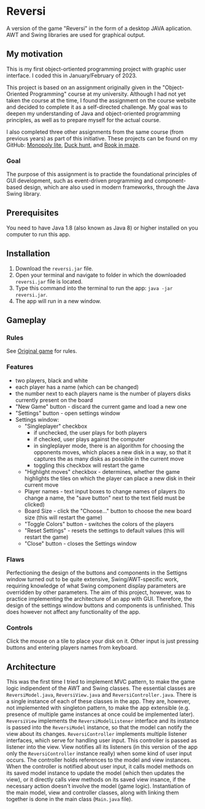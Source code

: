 
# Reversi

A version of the game "Reversi" in the form of a desktop JAVA aplication. AWT and Swing libraries are used for graphical output.

## My motivation
This is my first object-ortiented programming project with graphic user interface. I coded this in January/February of 2023.

This project is based on an assignment originally given in the "Object-Oriented Programming" course at my university.
Although I had not yet taken the course at the time, I found the assignment on the course website and decided to complete it as a self-directed challenge.
My goal was to deepen my understanding of Java and object-oriented programming principles, as well as to prepare myself for the actual course.

I also completed three other assignments from the same course (from previous years) as part of this initiative. 
These projects can be found on my GitHub: [Monopoly lite](https://github.com/amj-j/monopoly-lite-java), [Duck hunt](https://github.com/amj-j/duck-hunt-java), and [Rook in maze](https://github.com/amj-j/rook-in-maze-java).

### Goal
The purpose of this assignment is to practide the foundational principles of GUI development, such as event-driven programming and component-based design, which are also used in modern frameworks, through the Java Swing library.

## Prerequisites
You need to have Java 1.8 (also known as Java 8) or higher installed on you computer to run this app.

## Installation
1. Download the ```reversi.jar``` file.
2. Open your terminal and navigate to folder in which the downloaded ```reversi.jar``` file is located.
3. Type this command into the terminal to run the app: ```java -jar reversi.jar```.
4. The app will run in a new window.

## Gameplay
### Rules
See [Original game](https://cardgames.io/reversi/) for rules.

### Features
- two players, black and white
- each player has a name (which can be changed)
- the number next to each players name is the number of players disks currently present on the board
- "New Game" button - discard the current game and load a new one
- "Settings" button - open settings window
- Settings window:
  - "Singleplayer" checkbox
    - if unchecked, the user plays for both players
    - if checked, user plays against the computer
    - in singleplayer mode, there is an algorithm for choosing the opponents moves, which places a new disk in a way, so that it captures the as many disks as possible in the current move
    - toggling this checkbox will restart the game
  - "Highlight moves" checkbox - determines, whether the game highlights the tiles on which the player can place a new disk in their current move
  - Player names - text input boxes to change names of players (to change a name, the "save button" next to the text field must be clicked)
  - Board Size - click the "Choose..." button to choose the new board size (this will restart the game)
  - "Toggle Colors" button - switches the colors of the players
  - "Reset Settings" - resets the settings to default values (this will restart the game)
  - "Close" button - closes the Settings window

### Flaws
Perfectioning the design of the buttons and components in the Settigns window turned out to be quite extensive, Swing/AWT-specific work, requiring knowledge of what Swing component display parameters are overridden by other parameters. The aim of this project, however, was to practice implementing the architecture of an app with GUI. Therefore, the design of the settings window buttons and components is unfinished. This does however not affect any functionality of the app.
 
### Controls
Click the mouse on a tile to place your disk on it. Other input is just pressing buttons and entering players names from keyboard.

## Architecture
This was the first time I tried to implement MVC pattern, to make the game logic indipendent of the AWT and Swing classes. The essential classes are ```ReversiModel.java```, ```ReversiView.java``` and ```ReversiController.java```. There is a single instance of each of these classes in the app. They are, however, not implemented with singleton pattern, to make the app extensible (e.g. presence of multiple game instances at once could be implemented later). ```ReversiView``` implements the ```ReversiModelListener``` interface and its instance is passed into the ```ReversiModel``` instance, so that the model can notify the view about its changes. ```ReversiController``` implements multiple listener interfaces, which serve for handling user input. This controller is passed as listener into the view. View notifies all its listeners (in this version of the app only the ```ReversiController``` instance really) when some kind of user input occurs. The controller holds references to the model and view instances. When the controller is notified about user input, it calls model methods on its saved model instance to update the model (which then updates the view), or it directly calls view methods on its saved view insance, if the necessary action doesn't involve the model (game logic). Instantiation of the main model, view and controller classes, along with linking them together is done in the main class (```Main.java``` file).

